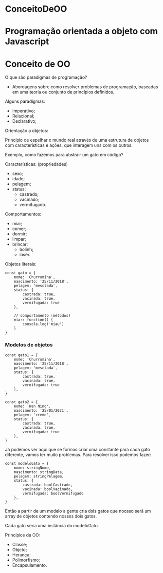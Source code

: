 # ConceitoDeOO

# Programação orientada a objeto com Javascript

# Conceito de OO

O que são paradigmas de programação?

- Abordagens sobre como resolver problemas de programação, baseadas em uma teoria ou conjunto de princípios definidos.

Alguns paradigmas:

- Imperativo;
- Relacional;
- Declarativo;

Orientação a objetos:

Princípio de espelhar o mundo real através de uma estrutura de objetos com características e ações, que interagem uns com os outros.

Exemplo, como fazemos para abstrair um gato em código?

Características: (propriedades)

- sexo;
- idade;
- pelagem;
- status:
  - castrado;
  - vacinado;
  - vermifugado.

Comportamentos:

- miar;
- comer;
- dormir;
- limpar;
- brincar:
  - bolinh;
  - laser.

Objetos literais:

    const gato = {
        nome: 'Churrumina',
        nascimento: '25/11/2018',
        pelagem: 'mesclada',
        status: {
            castrada: true,
            vacinada: true,
            vermifugada: true
        },

        // comportamento (métodos)
        miar: function() {
            console.log('miau')
        }
    }

### Modelos de objetos

    const gato1 = {
        nome: 'Churrumina',
        nascimento: '25/11/2018',
        pelagem: 'mesclada',
        status: {
            castrada: true,
            vacinada: true,
            vermifugada: true
        },
    }

    const gato2 = {
        nome: 'Wen Ning',
        nascimento: '25/01/2021',
        pelagem: 'creme',
        status: {
            castrada: true,
            vacinada: true,
            vermifugada: true
        },
    }

Já podemos ver aqui que se formos criar uma constante para cada gato diferente, vamos ter muito problemas. Para resolver isso podemos fazer:

    const modeloGato = {
        nome: stringNome,
        nascimento: stringData,
        pelagem: stringPelagem,
        status: {
            castrada: boolCastrado,
            vacinada: boolVacinado,
            vermifugada: boolVermifugado
        },
    }

Então a partir de um modelo a gente cria dois gatos que nocaso será um array de objetos contendo nossos dois gatos.

Cada gato seria uma instância do modeloGato.

Princípios da OO:

- Classe;
- Objeto;
- Herança;
- Polimorfismo;
- Encapsulamento.
